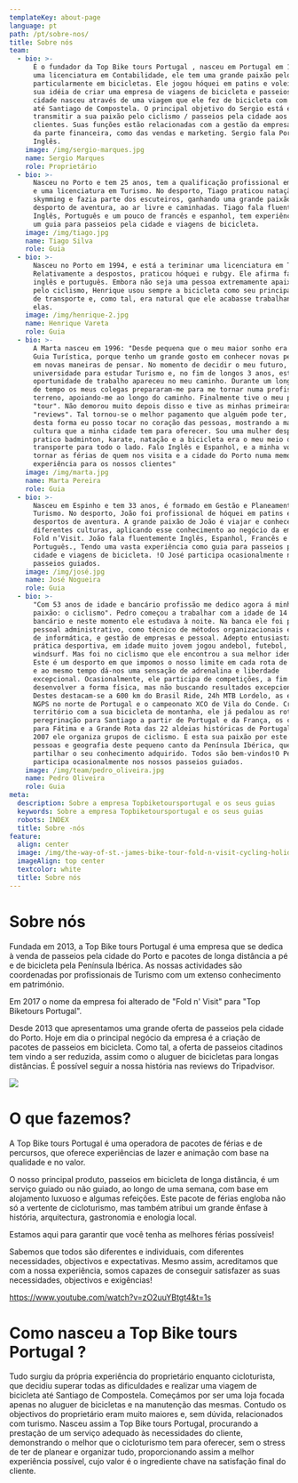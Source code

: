 ```yaml
---
templateKey: about-page
language: pt
path: /pt/sobre-nos/
title: Sobre nós
team:
  - bio: >-
      É o fundador da Top Bike tours Portugal , nasceu em Portugal em 1981, com
      uma licenciatura em Contabilidade, ele tem uma grande paixão pelo desporto
      particularmente em bicicletas. Ele jogou hóquei em patins e voleibol. A
      sua idéia de criar uma empresa de viagens de bicicleta e passeios pela
      cidade nasceu através de uma viagem que ele fez de bicicleta com amigos
      até Santiago de Compostela. O principal objetivo do Sergio está em
      transmitir a sua paixão pelo ciclismo / passeios pela cidade aos seus
      clientes. Suas funções estão relacionadas com a gestão da empresa, tanto
      da parte financeira, como das vendas e marketing. Sergio fala Português e
      Inglês.
    image: /img/sergio-marques.jpg
    name: Sergio Marques
    role: Proprietário
  - bio: >-
      Nasceu no Porto e tem 25 anos, tem a qualificação profissional em Turismo
      e uma licenciatura em Turismo. No desporto, Tiago praticou natação,
      skymming e fazia parte dos escuteiros, ganhando uma grande paixão por
      desporto de aventura, ao ar livre e caminhadas. Tiago fala fluentemente
      Inglês, Português e um pouco de francês e espanhol, tem experiência como
      um guia para passeios pela cidade e viagens de bicicleta.
    image: /img/tiago.jpg
    name: Tiago Silva
    role: Guia
  - bio: >-
      Nasceu no Porto em 1994, e está a teriminar uma licenciatura em Turismo.
      Relativamente a despostos, praticou hóquei e rubgy. Ele afirma falar
      inglês e português. Embora não seja uma pessoa extremamente apaixonada
      pelo ciclismo, Henrique usou sempre a bicicleta como seu principal veículo
      de transporte e, como tal, era natural que ele acabasse trabalhando com
      elas.
    image: /img/henrique-2.jpg
    name: Henrique Vareta
    role: Guia
  - bio: >-
      A Marta nasceu em 1996: "Desde pequena que o meu maior sonho era tornar me
      Guia Turística, porque tenho um grande gosto em conhecer novas pessoas e
      em novas maneiras de pensar. No momento de decidir o meu futuro, entrei na
      universidade para estudar Turismo e, no fim de longos 3 anos, esta
      oportunidade de trabalho apareceu no meu caminho. Durante um longo período
      de tempo os meus colegas prepararam-me para me tornar numa profissional no
      terreno, apoiando-me ao longo do caminho. Finalmente tive o meu primeiro
      "tour". Não demorou muito depois disso e tive as minhas primeiras
      "reviews". Tal tornou-se o melhor pagamento que alguém pode ter, porque
      desta forma eu posso tocar no coração das pessoas, mostrando a magnífica
      cultura que a minha cidade tem para oferecer. Sou uma mulher desportiva,
      pratico badminton, karate, natação e a bicicleta era o meu meio de
      transporte para todo o lado. Falo Inglês e Espanhol, e a minha vontade é
      tornar as férias de quem nos visita e a cidade do Porto numa memorável
      experiência para os nossos clientes"
    image: /img/marta.jpg
    name: Marta Pereira
    role: Guia
  - bio: >-
      Nasceu em Espinho e tem 33 anos, é formado em Gestão e Planeamento em
      Turismo. No desporto, João foi profissional de hóquei em patins e
      desportos de aventura. A grande paixão de João é viajar e conhecer
      diferentes culturas, aplicando esse conhecimento ao negócio da empresa
      Fold n’Visit. João fala fluentemente Inglês, Espanhol, Francês e
      Português., Tendo uma vasta experiência como guia para passeios pela
      cidade e viagens de bicicleta. !O José participa ocasionalmente nos nossos
      passeios guiados.
    image: /img/josé.jpg
    name: José Nogueira
    role: Guia
  - bio: >-
      "Com 53 anos de idade e bancário profissão me dedico agora á minha velha
      paixão: o ciclismo". Pedro começou a trabalhar com a idade de 14 como
      bancário e neste momento ele estudava à noite. Na banca ele foi para o
      pessoal administrativo, como técnico de métodos organizacionais e técnico
      de informática, e gestão de empresas e pessoal. Adepto entusiasta da
      prática desportiva, em idade muito jovem jogou andebol, futebol, karatê e
      windsurf. Mas foi no ciclismo que ele encontrou a sua melhor identidade.
      Este é um desporto em que impomos o nosso limite em cada rota de bicicleta
      e ao mesmo tempo dá-nos uma sensação de adrenalina e liberdade
      excepcional. Ocasionalmente, ele participa de competições, a fim de
      desenvolver a forma física, mas não buscando resultados excepcionais.
      Destes destacam-se a 600 km do Brasil Ride, 24h MTB Lordelo, as etapas
      NGPS no norte de Portugal e o campeonato XCO de Vila do Conde. Cruzando o
      território com a sua bicicleta de montanha, ele já pedalou as rotas de
      peregrinação para Santiago a partir de Portugal e da França, os caminhos
      para Fátima e a Grande Rota das 22 aldeias históricas de Portugal. Desde
      2007 ele organiza grupos de ciclismo. É esta sua paixão por este desporto,
      pessoas e geografia deste pequeno canto da Península Ibérica, que o leva a
      partilhar o seu conhecimento adquirido. Todos são bem-vindos!O Pedro
      participa ocasionalmente nos nossos passeios guiados.
    image: /img/team/pedro_oliveira.jpg
    name: Pedro Oliveira
    role: Guia
meta:
  description: Sobre a empresa Topbiketoursportugal e os seus guias
  keywords: Sobre a empresa Topbiketoursportugal e os seus guias
  robots: INDEX
  title: Sobre -nós
feature:
  align: center
  image: /img/the-way-of-st.-james-bike-tour-fold-n-visit-cycling-holidays-4394.jpg
  imageAlign: top center
  textcolor: white
  title: Sobre nós
---
```

# Sobre nós

Fundada em 2013, a Top Bike tours Portugal é uma empresa que se dedica à venda de passeios pela cidade do Porto e pacotes de longa distância a pé e de bicicleta pela Península Ibérica. As nossas actividades são coordenadas por profissionais de Turismo com um extenso conhecimento em património.

Em 2017 o nome da empresa foi alterado de "Fold n' Visit" para "Top Biketours Portugal".

Desde 2013 que apresentamos uma grande oferta de passeios pela cidade do Porto. Hoje em dia o principal negócio da empresa é a criação de pacotes de passeios em bicicleta. Como tal, a oferta de passeios citadinos tem vindo a ser reduzida, assim como o aluguer de bicicletas para longas distâncias. É possível seguir a nossa história nas reviews do Tripadvisor.

![](/img/guided-bike-tour-in-douro-valley.jpg)

# O que fazemos?

A Top Bike tours Portugal é uma operadora de pacotes de férias e de percursos, que oferece experiências de lazer e animação com base na qualidade e no valor.

O nosso principal produto, passeios em bicicleta de longa distância, é um serviço guiado ou não guiado, ao longo de uma semana, com base em alojamento luxuoso e algumas refeições. Este pacote de férias engloba não só a vertente de cicloturismo, mas também atribui um grande ênfase à história, arquitectura, gastronomia e enologia local.

Estamos aqui para garantir que você tenha as melhores férias possíveis!

Sabemos que todos são diferentes e individuais, com diferentes necessidades, objectivos e expectativas. Mesmo assim, acreditamos que com a nossa experiência, somos capazes de conseguir satisfazer as suas necessidades, objectivos e exigências!

https://www.youtube.com/watch?v=zO2uuYBtgt4&t=1s

# Como nasceu a Top Bike tours Portugal ?

Tudo surgiu da própria experiência do proprietário enquanto cicloturista, que decidiu superar todas as dificuldades e realizar uma viagem de bicicleta até Santiago de Compostela. Começámos por ser uma loja focada apenas no aluguer de bicicletas e na manutenção das mesmas. Contudo os objectivos do proprietário eram muito maiores e, sem dúvida, relacionados com turismo. Nasceu assim a Top Bike tours Portugal, procurando a prestação de um serviço adequado às necessidades do cliente, demonstrando o melhor que o cicloturismo tem para oferecer, sem o stress de ter de planear e organizar tudo, proporcionando assim a melhor experiência possível, cujo valor é o ingrediente chave na satisfação final do cliente.
